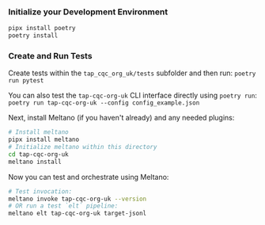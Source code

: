### Initialize your Development Environment

```bash
pipx install poetry
poetry install
```

### Create and Run Tests

Create tests within the `tap_cqc_org_uk/tests` subfolder and then run:
`poetry run pytest`

You can also test the `tap-cqc-org-uk` CLI interface directly using `poetry run`:
`poetry run tap-cqc-org-uk --config config_example.json`


Next, install Meltano (if you haven't already) and any needed plugins:
```bash
# Install meltano
pipx install meltano
# Initialize meltano within this directory
cd tap-cqc-org-uk
meltano install
```

Now you can test and orchestrate using Meltano:
```bash
# Test invocation:
meltano invoke tap-cqc-org-uk --version
# OR run a test `elt` pipeline:
meltano elt tap-cqc-org-uk target-jsonl
```